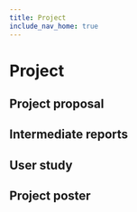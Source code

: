 ```yaml
---
title: Project
include_nav_home: true
---
```


# Project

## Project proposal

## Intermediate reports

## User study

## Project poster 